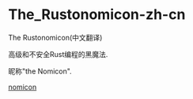 # The_Rustonomicon-zh-cn

The Rustonomicon(中文翻译)

高级和不安全Rust编程的黑魔法.

昵称"the Nomicon".

[nomicon](https://github.com/rust-lang-nursery/nomicon)